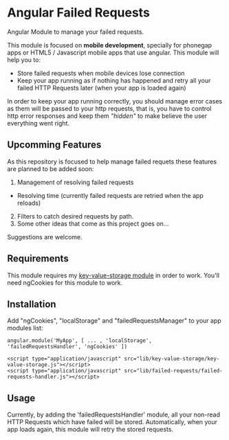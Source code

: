 Angular Failed Requests
=======================

Angular Module to manage your failed requests.

This module is focused on **mobile development**, specially for phonegap apps or HTML5 / Javascript mobile apps that use angular.
This module will help you to:
* Store failed requests when mobile devices lose connection
* Keep your app running as if nothing has happened and retry all your failed HTTP Requests later (when your app is loaded again)

In order to keep your app running correctly, you should manage error cases as them will be passed to your http requests, that is, you have to control http error responses and keep them *"hidden"* to make believe the user everything went right.


Upcomming Features
------------------
As this repository is focused to help manage failed requets these features are planned to be added soon:
1. Management of resolving failed requests
  * Resolving time (currently failed requests are retried when the app reloads)
2. Filters to catch desired requests by path.
3. Some other ideas that come as this project goes on...

Suggestions are welcome.

Requirements
------------
This module requires my [key-value-storage module](https://github.com/alejandrocarrasco/angular-key-value-storage) in order to work. You'll need ngCookies for this module to work.

Installation
------------
Add "ngCookies", "localStorage" and "failedRequestsManager" to your app modules list:
```
angular.module('MyApp', [ ... , 'localStorage', 'failedRequestsHandler', 'ngCookies' ])

<script type="application/javascript" src="lib/key-value-storage/key-value-storage.js"></script>
<script type="application/javascript" src="lib/failed-requests/failed-requests-handler.js"></script>
```

Usage
-----
Currently, by adding the 'failedRequestsHandler' module, all your non-read HTTP Requests which have failed will be stored. Automatically, when your app loads again, this module will retry the stored requests.

